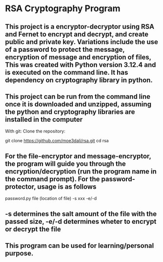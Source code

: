 # RSA Cryptography Program
## This project is a encryptor-decryptor using RSA and Fernet to encrypt and decrypt, and create public and private key. Variations include the use of a password to protect the message, encryption of message and encryption of files, This was created with Python version 3.12.4 and is executed on the command line. It has dependency on cryptography library in python.
## This project can be run from the command line once it is downloaded and unzipped, assuming the python and cryptography libraries are installed in the computer
With git:
Clone the repository:

git clone https://github.com/moe3dali/rsa.git
cd rsa

## For the file-encryptor and message-encryptor, the program will guide you through the encryption/decryption (run the program name in the command prompt). For the password-protector, usage is as follows
password.py file (location of file) -s xxx -e/-d
## -s determines the salt amount of the file with the passed size, -e/-d determines wheter to encrypt or decrypt the file
## This program can be used for learning/personal purpose.
